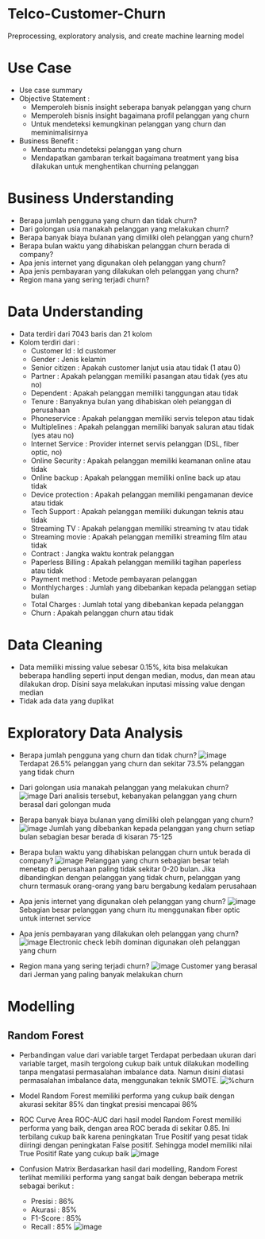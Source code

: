 # Telco-Customer-Churn
Preprocessing, exploratory analysis, and create machine learning model


# Use Case

- Use case summary
- Objective Statement :
  * Memperoleh bisnis insight seberapa banyak pelanggan yang churn
  * Memperoleh bisnis insight bagaimana profil pelanggan yang churn
  * Untuk mendeteksi kemungkinan pelanggan yang churn dan meminimalisirnya
- Business Benefit :
  * Membantu mendeteksi pelanggan yang churn
  * Mendapatkan gambaran terkait bagaimana treatment yang bisa dilakukan untuk menghentikan churning pelanggan


# Business Understanding

- Berapa jumlah pengguna yang churn dan tidak churn?
- Dari golongan usia manakah pelanggan yang melakukan churn?
- Berapa banyak biaya bulanan yang dimiliki oleh pelanggan yang churn?
- Berapa bulan waktu yang dihabiskan pelanggan churn berada di company?
- Apa jenis internet yang digunakan oleh pelanggan yang churn?
- Apa jenis pembayaran yang dilakukan oleh pelanggan yang churn?
- Region mana yang sering terjadi churn?


# Data Understanding

- Data terdiri dari 7043 baris dan 21 kolom
- Kolom terdiri dari :
  * Customer Id : Id customer
  * Gender : Jenis kelamin
  * Senior citizen : Apakah customer lanjut usia atau tidak (1 atau 0)
  * Partner : Apakah pelanggan memiliki pasangan atau tidak (yes atu no)
  * Dependent : Apakah pelanggan memiliki tanggungan atau tidak
  * Tenure : Banyaknya bulan yang dihabiskan oleh pelanggan di perusahaan
  * Phoneservice : Apakah pelanggan memiliki servis telepon atau tidak
  * Multiplelines : Apakah pelanggan memiliki banyak saluran atau tidak (yes atau no)
  * Internet Service : Provider internet servis pelanggan (DSL, fiber optic, no)
  * Online Security : Apakah pelanggan memiliki keamanan online atau tidak
  * Online backup : Apakah pelanggan memiliki online back up atau tidak
  * Device protection : Apakah pelanggan memiliki pengamanan device atau tidak
  * Tech Support : Apakah pelanggan memiliki dukungan teknis atau tidak
  * Streaming TV : Apakah pelanggan memiliki streaming tv atau tidak
  * Streaming movie : Apakah pelanggan memiliki streaming film atau tidak
  * Contract : Jangka waktu kontrak pelanggan
  * Paperless Billing : Apakah pelanggan memiliki tagihan paperless atau tidak
  * Payment method : Metode pembayaran pelanggan
  * Monthlycharges : Jumlah yang dibebankan kepada pelanggan setiap bulan
  * Total Charges : Jumlah total yang dibebankan kepada pelanggan
  * Churn : Apakah pelanggan churn atau tidak


# Data Cleaning

- Data memiliki missing value sebesar 0.15%, kita bisa melakukan beberapa handling seperti input dengan median, modus, dan mean atau dilakukan drop. Disini saya melakukan inputasi missing value dengan median
- Tidak ada data yang duplikat


# Exploratory Data Analysis

- Berapa jumlah pengguna yang churn dan tidak churn?
![image](https://user-images.githubusercontent.com/97740444/162632901-a16717e0-d700-4b55-b357-f425dca08fdd.png)
Terdapat 26.5% pelanggan yang churn dan sekitar 73.5% pelanggan yang tidak churn

- Dari golongan usia manakah pelanggan yang melakukan churn?
![image](https://user-images.githubusercontent.com/97740444/162632921-d7847a10-420b-437f-bd56-16e7d41c6091.png)
Dari analisis tersebut, kebanyakan pelanggan yang churn berasal dari golongan muda

- Berapa banyak biaya bulanan yang dimiliki oleh pelanggan yang churn?
![image](https://user-images.githubusercontent.com/97740444/162632939-1bd018d6-cdb6-4afe-b3f8-80f1c5b9fc24.png)
Jumlah yang dibebankan kepada pelanggan yang churn setiap bulan sebagian besar berada di kisaran 75-125

- Berapa bulan waktu yang dihabiskan pelanggan churn untuk berada di company?
![image](https://user-images.githubusercontent.com/97740444/162632965-f2ff53b8-d010-4872-ad52-0df3374958db.png)
Pelanggan yang churn sebagian besar telah menetap di perusahaan paling tidak sekitar 0-20 bulan. Jika dibandingkan dengan pelanggan yang tidak churn, pelanggan yang churn termasuk orang-orang yang baru bergabung kedalam perusahaan

- Apa jenis internet yang digunakan oleh pelanggan yang churn?
![image](https://user-images.githubusercontent.com/97740444/162632986-0f420136-b00e-4dfc-af9c-d0a836e6d95a.png)
Sebagian besar pelanggan yang churn itu menggunakan fiber optic untuk internet service

- Apa jenis pembayaran yang dilakukan oleh pelanggan yang churn?
![image](https://user-images.githubusercontent.com/97740444/162633009-ad6d937d-882a-4c0d-b12e-035e42fd7cc4.png)
Electronic check lebih dominan digunakan oleh pelanggan yang churn

- Region mana yang sering terjadi churn?
![image](https://user-images.githubusercontent.com/97740444/162633033-eb76adf8-536e-4c64-b469-5e3401c3fe21.png)
Customer yang berasal dari Jerman yang paling banyak melakukan churn

# Modelling
## Random Forest
- Perbandingan value dari variable target
  Terdapat perbedaan ukuran dari variable target, masih tergolong cukup baik untuk dilakukan modelling tanpa mengatasi permasalahan imbalance data. Namun disini diatasi permasalahan imbalance data, menggunakan teknik SMOTE.
![%churn](https://github.com/ikrarmuhamad/Telco-Customer-Churn/assets/97740444/098ac6ea-8312-412f-b2ff-e00b0e021773.png)

- Model Random Forest memiliki performa yang cukup baik dengan akurasi sekitar 85% dan tingkat presisi mencapai 86%
- ROC Curve
Area ROC-AUC dari hasil model Random Forest memiliki performa yang baik, dengan area ROC berada di sekitar 0.85. Ini terbilang cukup baik karena peningkatan True Positif yang pesat tidak diiringi dengan peningkatan False positif. Sehingga model memiliki nilai True Positif Rate yang cukup baik
![image](https://github.com/ikrarmuhamad/Telco-Customer-Churn/assets/97740444/dc05f89a-a78f-4373-9cb5-c2d5176b672b)

- Confusion Matrix
  Berdasarkan hasil dari modelling, Random Forest terlihat memiliki performa yang sangat baik dengan beberapa metrik sebagai berikut :
   * Presisi : 86%
   * Akurasi : 85%
   * F1-Score : 85%
   * Recall : 85%
![image](https://github.com/ikrarmuhamad/Telco-Customer-Churn/assets/97740444/382e31e0-a1cb-4c61-b646-f538efadc69f)
